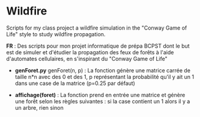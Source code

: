 # Wildfire
Scripts for my class project a wildfire simulation in the "Conway Game of Life" style to study wildfire propagation.

**FR** : Des scripts pour mon projet informatique de prépa BCPST dont le but est de simuler et d'étudier la propagation des feux de forêts à l'aide d'automates cellulaires, en s'inspirant du "Conway Game of Life"

 - **genForet.py**
genForet(n, p) : La fonction génère une matrice carrée de taille n\*n avec des 0 et des 1, p représentant la probabilité qu'il y ait un 1 dans une case de la matrice (p=0.25 par défaut)

 - **affichage(foret)** : 
 La fonction prend en entrée une matrice et génère une forêt selon les règles suivantes :  si la case contient un 1 alors il y a un arbre, rien sinon
